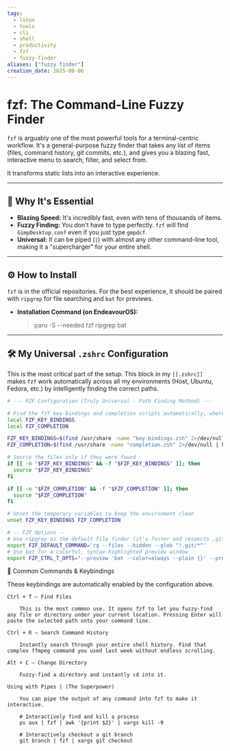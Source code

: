 ```yaml
---
tags:
  - linux
  - tools
  - cli
  - shell
  - productivity
  - fzf
  - fuzzy-finder
aliases: ["fuzzy finder"]
creation_date: 2025-08-06
---
```


# fzf: The Command-Line Fuzzy Finder

`fzf` is arguably one of the most powerful tools for a terminal-centric workflow. It's a general-purpose fuzzy finder that takes any list of items (files, command history, git commits, etc.), and gives you a blazing fast, interactive menu to search, filter, and select from.

It transforms static lists into an interactive experience.

---
## 🤔 Why It's Essential
- **Blazing Speed:** It's incredibly fast, even with tens of thousands of items.
- **Fuzzy Finding:** You don't have to type perfectly. `fzf` will find `GimpDesktop.conf` even if you just type `gmpdcf`.
- **Universal:** It can be piped (`|`) with almost any other command-line tool, making it a "supercharger" for your entire shell.

---
## ⚙️ How to Install
`fzf` is in the official repositories. For the best experience, it should be paired with `ripgrep` for file searching and `bat` for previews.

- **Installation Command (on EndeavourOS):**
  > paru -S --needed fzf ripgrep bat

---
## 🛠️ My Universal `.zshrc` Configuration
This is the most critical part of the setup. This block in my `[[.zshrc]]` makes `fzf` work automatically across all my environments (Host, Ubuntu, Fedora, etc.) by intelligently finding the correct paths.

```zsh
# --- FZF Configuration (Truly Universal - Path Finding Method) ---

# Find the fzf key-bindings and completion scripts automatically, wherever they are.
local FZF_KEY_BINDINGS
local FZF_COMPLETION

FZF_KEY_BINDINGS=$(find /usr/share -name "key-bindings.zsh" 2>/dev/null | head -n 1)
FZF_COMPLETION=$(find /usr/share -name "completion.zsh" 2>/dev/null | head -n 1)

# Source the files only if they were found
if [[ -n "$FZF_KEY_BINDINGS" && -f "$FZF_KEY_BINDINGS" ]]; then
  source "$FZF_KEY_BINDINGS"
fi

if [[ -n "$FZF_COMPLETION" && -f "$FZF_COMPLETION" ]]; then
  source "$FZF_COMPLETION"
fi

# Unset the temporary variables to keep the environment clean
unset FZF_KEY_BINDINGS FZF_COMPLETION

# -- FZF Options --
# Use ripgrep as the default file finder (it's faster and respects .gitignore)
export FZF_DEFAULT_COMMAND='rg --files --hidden --glob "!.git/*"'
# Use bat for a colorful, syntax-highlighted preview window
export FZF_CTRL_T_OPTS="--preview 'bat --color=always --plain {}' --preview-window 'right:50%:wrap'"

```

🚀 Common Commands & Keybindings

These keybindings are automatically enabled by the configuration above.

    Ctrl + T — Find Files

        This is the most common use. It opens fzf to let you fuzzy-find any file or directory under your current location. Pressing Enter will paste the selected path onto your command line.

    Ctrl + R — Search Command History

        Instantly search through your entire shell history. Find that complex ffmpeg command you used last week without endless scrolling.

    Alt + C — Change Directory

        Fuzzy-find a directory and instantly cd into it.

    Using with Pipes | (The Superpower)

        You can pipe the output of any command into fzf to make it interactive.

        # Interactively find and kill a process
        ps aux | fzf | awk '{print $2}' | xargs kill -9

        # Interactively checkout a git branch
        git branch | fzf | xargs git checkout